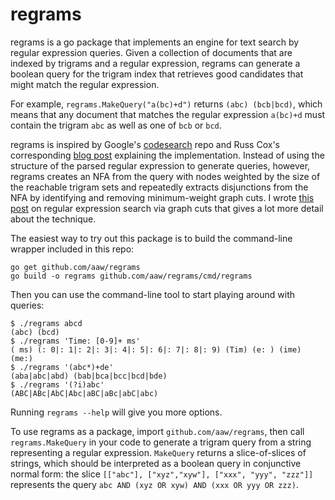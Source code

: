 # regrams

regrams is a go package that implements an engine for text search by regular
expression queries. Given a collection of documents that are indexed by
trigrams and a regular expression, regrams can generate a boolean query for
the trigram index that retrieves good candidates that might match the regular
expression.

For example, `regrams.MakeQuery("a(bc)+d")` returns `(abc) (bcb|bcd)`, which
means that any document that matches the regular expression `a(bc)+d` must
contain the trigram `abc` as well as one of `bcb` or `bcd`.

regrams is inspired by Google's [codesearch](https://github.com/google/codesearch)
repo and Russ Cox's corresponding [blog post](https://swtch.com/~rsc/regexp/regexp4.html)
explaining the implementation. Instead of using the structure of the parsed
regular expression to generate queries, however, regrams creates an NFA from
the query with nodes weighted by the size of the reachable trigram sets and
repeatedly extracts disjunctions from the NFA by identifying and removing
minimum-weight graph cuts. I wrote [this post](http://blog.aaw.io/regular-expression-indexing.html)
on regular expression search via graph cuts that gives a lot more detail about
the technique.

The easiest way to try out this package is to build the command-line wrapper
included in this repo:

```
go get github.com/aaw/regrams
go build -o regrams github.com/aaw/regrams/cmd/regrams
```

Then you can use the command-line tool to start playing around with queries:

```
$ ./regrams abcd
(abc) (bcd)
$ ./regrams 'Time: [0-9]+ ms'
( ms) (: 0|: 1|: 2|: 3|: 4|: 5|: 6|: 7|: 8|: 9) (Tim) (e: ) (ime) (me:)
$ ./regrams '(abc*)+de'
(aba|abc|abd) (bab|bca|bcc|bcd|bde)
$ ./regrams '(?i)abc'
(ABC|ABc|AbC|Abc|aBC|aBc|abC|abc)
```

Running `regrams --help` will give you more options.

To use regrams as a package, import `github.com/aaw/regrams`, then call
`regrams.MakeQuery` in your code to generate a trigram query from a string
representing a regular expression. `MakeQuery` returns a slice-of-slices of
strings, which should be interpreted as a boolean query in conjunctive
normal form: the slice `[["abc"], ["xyz","xyw"], ["xxx", "yyy", "zzz"]]`
represents the query `abc AND (xyz OR xyw) AND (xxx OR yyy OR zzz)`.